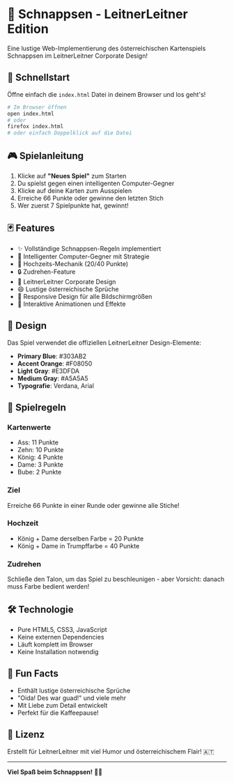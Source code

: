 # 🎴 Schnappsen - LeitnerLeitner Edition

Eine lustige Web-Implementierung des österreichischen Kartenspiels Schnappsen im LeitnerLeitner Corporate Design!

## 🚀 Schnellstart

Öffne einfach die `index.html` Datei in deinem Browser und los geht's!

```bash
# Im Browser öffnen
open index.html
# oder
firefox index.html
# oder einfach Doppelklick auf die Datei
```

## 🎮 Spielanleitung

1. Klicke auf **"Neues Spiel"** zum Starten
2. Du spielst gegen einen intelligenten Computer-Gegner
3. Klicke auf deine Karten zum Ausspielen
4. Erreiche 66 Punkte oder gewinne den letzten Stich
5. Wer zuerst 7 Spielpunkte hat, gewinnt!

## 🃏 Features

- ✨ Vollständige Schnappsen-Regeln implementiert
- 🤖 Intelligenter Computer-Gegner mit Strategie
- 💍 Hochzeits-Mechanik (20/40 Punkte)
- 🔒 Zudrehen-Feature
- 🎨 LeitnerLeitner Corporate Design
- 😄 Lustige österreichische Sprüche
- 📱 Responsive Design für alle Bildschirmgrößen
- 🎯 Interaktive Animationen und Effekte

## 🎨 Design

Das Spiel verwendet die offiziellen LeitnerLeitner Design-Elemente:

- **Primary Blue**: #303AB2
- **Accent Orange**: #F08050
- **Light Gray**: #E3DFDA
- **Medium Gray**: #A5A5A5
- **Typografie**: Verdana, Arial

## 📖 Spielregeln

### Kartenwerte
- Ass: 11 Punkte
- Zehn: 10 Punkte
- König: 4 Punkte
- Dame: 3 Punkte
- Bube: 2 Punkte

### Ziel
Erreiche 66 Punkte in einer Runde oder gewinne alle Stiche!

### Hochzeit
- König + Dame derselben Farbe = 20 Punkte
- König + Dame in Trumpffarbe = 40 Punkte

### Zudrehen
Schließe den Talon, um das Spiel zu beschleunigen - aber Vorsicht: danach muss Farbe bedient werden!

## 🛠️ Technologie

- Pure HTML5, CSS3, JavaScript
- Keine externen Dependencies
- Läuft komplett im Browser
- Keine Installation notwendig

## 🎊 Fun Facts

- Enthält lustige österreichische Sprüche
- "Oida! Des war guad!" und viele mehr
- Mit Liebe zum Detail entwickelt
- Perfekt für die Kaffeepause!

## 📝 Lizenz

Erstellt für LeitnerLeitner mit viel Humor und österreichischem Flair! 🇦🇹

---

**Viel Spaß beim Schnappsen!** 🎴🎉
